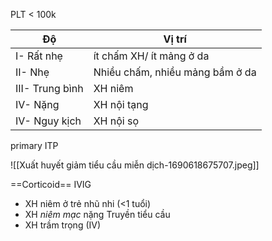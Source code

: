 PLT < 100k


| Độ              | Vị trí                           |
| --------------- | -------------------------------- |
| I- Rất nhẹ      | ít chấm XH/ ít mảng ở da         |
| II- Nhẹ         | Nhiều chấm, nhiều mảng  bầm ở da |
| III- Trung bình | XH niêm                          |
| IV- Nặng        | XH nội tạng                      |
| IV- Nguy kịch   | XH nội sọ                        |

primary ITP

![[Xuất huyết giảm tiểu cầu miễn dịch-1690618675707.jpeg]]

==Corticoid==
IVIG
- XH niêm ở trẻ nhũ nhi (<1 tuổi)
- XH *niêm mạc* nặng
Truyền tiểu cầu
- XH trầm trọng (IV)